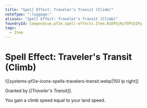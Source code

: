 ```yaml
---
title: "Spell Effect: Traveler's Transit (Climb)"
noteType: ":luggage:"
aliases: "Spell Effect: Traveler's Transit (Climb)"
foundryId: Compendium.pf2e.spell-effects.Item.N1EM3jRyT8PCG1Py
tags:
  - Item
---
```


# Spell Effect: Traveler's Transit (Climb)
![[systems-pf2e-icons-spells-travelers-transit.webp|150 lp right]]

Granted by _[[Traveler's Transit]]_.

You gain a climb speed equal to your land speed.
